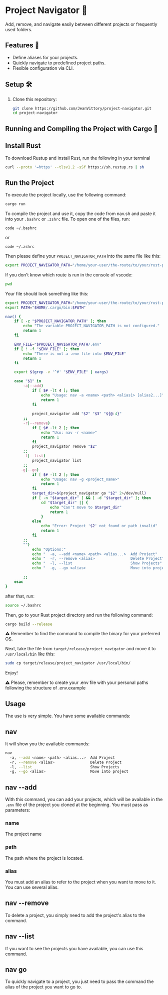 # Project Navigator 🌟  

Add, remove, and navigate easily between different projects or frequently used folders.

## Features 🚀  
- Define aliases for your projects.  
- Quickly navigate to predefined project paths.  
- Flexible configuration via CLI.  

## Setup 🛠️  

1. Clone this repository:  
   ```bash
   git clone https://github.com/JeanVittory/project-navigator.git
   cd project-navigator
   
## Running and Compiling the Project with Cargo 🚀  

## Install Rust

To download Rustup and install Rust, run the following in your terminal

```bash
curl --proto '=https' --tlsv1.2 -sSf https://sh.rustup.rs | sh
```

## Run the Project  
To execute the project locally, use the following command:  
```bash
cargo run
```

To compile the project and use it, copy the code from nav.sh and paste it into your ```.bashrc``` or ```.zshrc``` file. To open one of the files, run:

```
code ~/.bashrc
```
or
```
code ~/.zshrc
```

Then please define your ```PROJECT_NAVIGATOR_PATH``` into the same file like this:

```bash 
export PROJECT_NAVIGATOR_PATH="/home/your-user/the-route/to/your/rust-project/previously/cloned-it"
```

If you don't know which route is run in the console of vscode:

```bash 
pwd 
```

Your file should look something like this:

```bash 
export PROJECT_NAVIGATOR_PATH="/home/your-user/the-route/to/your/rust-project/previously/cloned-it"
export PATH="$HOME/.cargo/bin:$PATH"

nav() {
    if [ -z "$PROJECT_NAVIGATOR_PATH" ]; then
        echo "The variable PROJECT_NAVIGATOR_PATH is not configured."
        return 1
    fi

    ENV_FILE="$PROJECT_NAVIGATOR_PATH/.env"
    if [ ! -f "$ENV_FILE" ]; then
        echo "There is not a .env file into $ENV_FILE"
        return 1
    fi

    export $(grep -v '^#' "$ENV_FILE" | xargs)

    case "$1" in
        -a|--add)
            if [ $# -lt 4 ]; then
                echo "Usage: nav -a <name> <path> <alias1> [alias2...]"
                return 1
            fi
            
            project_navigator add "$2" "$3" "${@:4}"
        ;;
        -r|--remove)
            if [ $# -lt 2 ]; then
                echo "Uso: nav -r <name>"
                return 1
            fi
            project_navigator remove "$2"
        ;;
        -l|--list)
            project_navigator list
        ;;
       -g|--go)
            if [ $# -lt 2 ]; then
                echo "Usage: nav -g <project_name>"
                return 1
            fi
            target_dir=$(project_navigator go "$2" 2>/dev/null)
            if [ -n "$target_dir" ] && [ -d "$target_dir" ]; then
                cd "$target_dir" || {
                    echo "Can't move to $target_dir"
                    return 1
                }
            else
                echo "Error: Project '$2' not found or path invalid"
                return 1    
            fi
        ;;
        "")
            echo "Options:"
            echo "  -a, --add <name> <path> <alias...>  Add Project"
            echo "  -r, --remove <alias>                Delete Project"
            echo "  -l, --list                          Show Projects"
            echo "  -g, --go <alias>                    Move into project"

        ;;
    esac
}
```

after that, run:
```bash
source ~/.bashrc
```

Then, go to your Rust project directory and run the following command:

```bash
cargo build --release
```

⚠️ Remember to find the command to compile the binary for your preferred OS.


Next, take the file from ```target/release/project_navigator``` and move it to ```/usr/local/bin``` like this:

```bash
sudo cp target/release/project_navigator /usr/local/bin/
```

Enjoy!

⚠️ Please, remember to create your .env file with your personal paths following the structure of .env.example



## Usage

The use is very simple. You have some available commands:


## nav

It will show you the available commands:


```bash
nav
  -a, --add <name> <path> <alias...>  Add Project
  -r, --remove <alias>                Delete Project
  -l, --list                          Show Projects
  -g, --go <alias>                    Move into project
```

## nav --add
With this command, you can add your projects, which will be available in the `.env` file of the project you cloned at the beginning.
You must pass as parameters:

### name
The project name

### path
The path where the project is located.

### alias 
You must add an alias to refer to the project when you want to move to it. You can use several alias.

## nav --remove
To delete a project, you simply need to add the project's alias to the command.

## nav --list
If you want to see the projects you have available, you can use this command.

## nav go
To quickly navigate to a project, you just need to pass the command the alias of the project you want to go to.